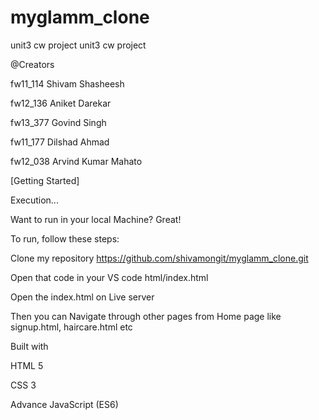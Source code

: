 # myglamm_clone
 unit3 cw project 
unit3 cw project

@Creators

fw11_114 Shivam Shasheesh

fw12_136 Aniket Darekar

fw13_377 Govind Singh

fw11_177 Dilshad Ahmad

fw12_038 Arvind Kumar Mahato

[Getting Started]

Execution...

Want to run in your local Machine? Great!

To run, follow these steps:

Clone my repository https://github.com/shivamongit/myglamm_clone.git

Open that code in your VS code html/index.html

Open the index.html on Live server

Then you can Navigate through other pages from Home page like signup.html, haircare.html etc

Built with

HTML 5

CSS 3

Advance JavaScript (ES6)
